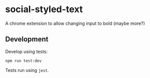 # social-styled-text

A chrome extension to allow changing input to bold (maybe more?)

## Development

Develop using tests:

`npm run test:dev`

Tests run using `jest`.
